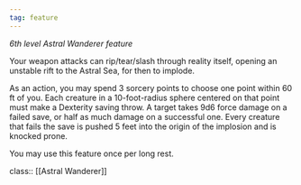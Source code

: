 ```yaml
---
tag: feature
---
```


_6th level Astral Wanderer feature_ 

Your weapon attacks can rip/tear/slash through reality itself, opening an unstable rift to the Astral Sea, for then to implode.

As an action, you may spend 3 sorcery points to choose one point within 60 ft of you. Each creature in a 10-foot-radius sphere centered on that point must make a Dexterity saving throw. A target takes 9d6 force damage on a failed save, or half as much damage on a successful one.  Every creature that fails the save is pushed 5 feet into the origin of the implosion and is knocked prone.

You may use this feature once per long rest.

class:: [[Astral Wanderer]]
